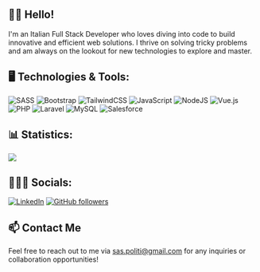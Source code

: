 <!-- [![Header](https://raw.githubusercontent.com/samuelemadrigali/samuelemadrigali/main/banner.png?raw=true "Header")](https://github.com/samuelemadrigali/) -->

## 👋🏻 Hello!

I'm an Italian Full Stack Developer who loves diving into code to build innovative and efficient web solutions. I thrive on solving tricky problems and am always on the lookout for new technologies to explore and master.

## 🖥 Technologies & Tools:

![SASS](https://img.shields.io/badge/SASS-hotpink.svg?style=flat&logo=SASS&logoColor=white)
![Bootstrap](https://img.shields.io/badge/Bootstrap-%237952B3?style=flat&logo=bootstrap&logoColor=white)
![TailwindCSS](https://img.shields.io/badge/TailwindCSS-%2338B2AC.svg?style=flat&logo=tailwind-css&logoColor=white)
![JavaScript](https://img.shields.io/badge/JavaScript-%23323330.svg?style=flat&logo=javascript&logoColor=%23F7DF1E)
![NodeJS](https://img.shields.io/badge/Node.JS-6DA55F?style=flat&logo=node.js&logoColor=white)
![Vue.js](https://img.shields.io/badge/VueJS-%2335495e.svg?style=flat&logo=vuedotjs&logoColor=%234FC08D)
![PHP](https://img.shields.io/badge/PHP-%23777BB4.svg?style=flat&logo=php&logoColor=white)
![Laravel](https://img.shields.io/badge/Laravel-%23FF2D20.svg?style=flat&logo=laravel&logoColor=white)
![MySQL](https://img.shields.io/badge/MySQL-%234479A1?style=flat&logo=mysql&logoColor=white)
![Salesforce](https://img.shields.io/badge/Salesforce-%2300A1E0?style=flat&logo=salesforce&logoColor=white)

<!-- ![React](https://img.shields.io/badge/React-%2320232a.svg?style=flat&logo=react&logoColor=%2361DAFB) -->

<!-- ## 🚀 Projects

- **[Vue/Laravel Cinema](https://github.com/sashapoliti/laravel_cinema)**: A 1950s style cinema web app with CRUD functionality for movies, halls, and screenings.
- **[Disney+ Clone](https://github.com/sashapoliti/disney_plus_clone)**: A replica of Disney+ with a working search bar using The Movie DB API to fetch and display movie details in a modal. -->

## 📊 Statistics:

![](https://github-readme-stats.vercel.app/api?username=sashapoliti&theme=dark&hide_border=false&include_all_commits=false&count_private=false)

## 👨🏻‍💻 Socials:

[![LinkedIn](https://img.shields.io/badge/LinkedIn-%230077B5.svg?logo=linkedin&logoColor=white)](https://www.linkedin.com/in/sashapoliti/)
[![GitHub followers](https://img.shields.io/github/followers/sashapoliti?style=social)](https://github.com/sashapoliti)

## 📫 Contact Me

Feel free to reach out to me via [sas.politi@gmail.com](mailto:sas.politi@gmail.com) for any inquiries or collaboration opportunities!
